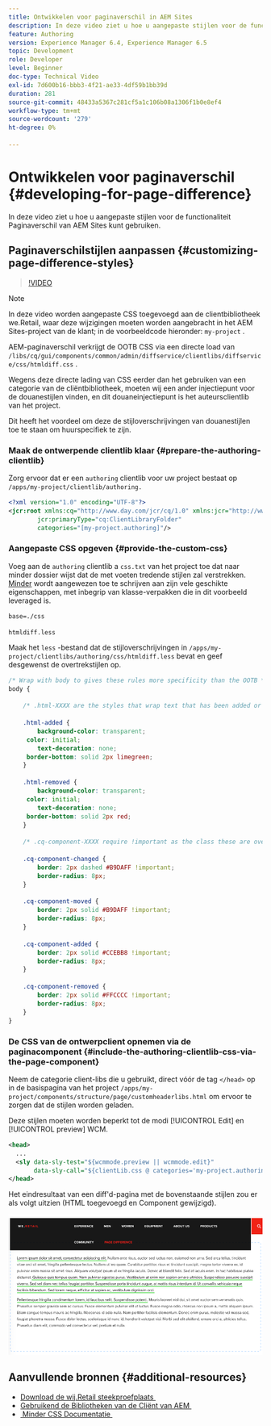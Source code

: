 ```yaml
---
title: Ontwikkelen voor paginaverschil in AEM Sites
description: In deze video ziet u hoe u aangepaste stijlen voor de functionaliteit Paginaverschil van AEM Sites kunt gebruiken.
feature: Authoring
version: Experience Manager 6.4, Experience Manager 6.5
topic: Development
role: Developer
level: Beginner
doc-type: Technical Video
exl-id: 7d600b16-bbb3-4f21-ae33-4df59b1bb39d
duration: 281
source-git-commit: 48433a5367c281cf5a1c106b08a1306f1b0e8ef4
workflow-type: tm+mt
source-wordcount: '279'
ht-degree: 0%

---
```


# Ontwikkelen voor paginaverschil {#developing-for-page-difference}

In deze video ziet u hoe u aangepaste stijlen voor de functionaliteit Paginaverschil van AEM Sites kunt gebruiken.

## Paginaverschilstijlen aanpassen {#customizing-page-difference-styles}

>[!VIDEO](https://video.tv.adobe.com/v/18871?quality=12&learn=on)

>[!NOTE]
>
>In deze video worden aangepaste CSS toegevoegd aan de clientbibliotheek we.Retail, waar deze wijzigingen moeten worden aangebracht in het AEM Sites-project van de klant; in de voorbeeldcode hieronder: `my-project` .

AEM-paginaverschil verkrijgt de OOTB CSS via een directe load van `/libs/cq/gui/components/common/admin/diffservice/clientlibs/diffservice/css/htmldiff.css` .

Wegens deze directe lading van CSS eerder dan het gebruiken van een categorie van de cliëntbibliotheek, moeten wij een ander injectiepunt voor de douanestijlen vinden, en dit douaneinjectiepunt is het auteursclientlib van het project.

Dit heeft het voordeel om deze de stijloverschrijvingen van douanestijlen toe te staan om huurspecifiek te zijn.

### Maak de ontwerpende clientlib klaar {#prepare-the-authoring-clientlib}

Zorg ervoor dat er een `authoring` clientlib voor uw project bestaat op `/apps/my-project/clientlib/authoring.`

```xml
<?xml version="1.0" encoding="UTF-8"?>
<jcr:root xmlns:cq="http://www.day.com/jcr/cq/1.0" xmlns:jcr="http://www.jcp.org/jcr/1.0"
        jcr:primaryType="cq:ClientLibraryFolder"
        categories="[my-project.authoring]"/>
```

### Aangepaste CSS opgeven {#provide-the-custom-css}

Voeg aan de `authoring` clientlib a `css.txt` van het project toe dat naar minder dossier wijst dat de met voeten tredende stijlen zal verstrekken. [&#x200B; Minder &#x200B;](https://lesscss.org/) wordt aangewezen toe te schrijven aan zijn vele geschikte eigenschappen, met inbegrip van klasse-verpakken die in dit voorbeeld leveraged is.

```shell
base=./css

htmldiff.less
```

Maak het `less` -bestand dat de stijloverschrijvingen in `/apps/my-project/clientlibs/authoring/css/htmldiff.less` bevat en geef desgewenst de overtrekstijlen op.

```css
/* Wrap with body to gives these rules more specificity than the OOTB */
body {

    /* .html-XXXX are the styles that wrap text that has been added or removed */

    .html-added {
        background-color: transparent;
     color: initial;
        text-decoration: none;
     border-bottom: solid 2px limegreen;
    }

    .html-removed {
        background-color: transparent;
     color: initial;
        text-decoration: none;
     border-bottom: solid 2px red;
    }

    /* .cq-component-XXXX require !important as the class these are overriding uses it. */

    .cq-component-changed {
        border: 2px dashed #B9DAFF !important;
        border-radius: 8px;
    }
    
    .cq-component-moved {
        border: 2px solid #B9DAFF !important;
        border-radius: 8px;
    }

    .cq-component-added {
        border: 2px solid #CCEBB8 !important;
        border-radius: 8px;
    }

    .cq-component-removed {
        border: 2px solid #FFCCCC !important;
        border-radius: 8px;
    }
}
```

### De CSS van de ontwerpclient opnemen via de paginacomponent {#include-the-authoring-clientlib-css-via-the-page-component}

Neem de categorie client-libs die u gebruikt, direct vóór de tag `</head>` op in de basispagina van het project `/apps/my-project/components/structure/page/customheaderlibs.html` om ervoor te zorgen dat de stijlen worden geladen.

Deze stijlen moeten worden beperkt tot de modi [!UICONTROL Edit] en [!UICONTROL preview] WCM.

```xml
<head>
  ...
  <sly data-sly-test="${wcmmode.preview || wcmmode.edit}" 
       data-sly-call="${clientLib.css @ categories='my-project.authoring'}"/>
</head>
```

Het eindresultaat van een diff&#39;d-pagina met de bovenstaande stijlen zou er als volgt uitzien (HTML toegevoegd en Component gewijzigd).

![&#x200B; verschil van de Pagina &#x200B;](assets/page-diff.png)

## Aanvullende bronnen {#additional-resources}

* [&#x200B; Download de wij.Retail steekproefplaats &#x200B;](https://github.com/Adobe-Marketing-Cloud/aem-sample-we-retail/releases)
* [&#x200B; Gebruikend de Bibliotheken van de Cliënt van AEM &#x200B;](https://helpx.adobe.com/nl/experience-manager/6-5/sites/developing/using/clientlibs.html)
* [&#x200B; Minder CSS Documentatie &#x200B;](https://lesscss.org/)

